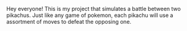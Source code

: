 Hey everyone! This is my project that simulates a battle between two pikachus. Just like any game of pokemon, each pikachu will use a assortment of moves to defeat the opposing one.


